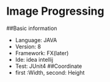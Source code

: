 # Image Progressing
##Basic information
+ Language: JAVA
+ Version: 8
+ Framework: FX(later)
+ Ide: idea intellij
+ Test: JUnit4
##Coordinate
+ first :Width, second: Height